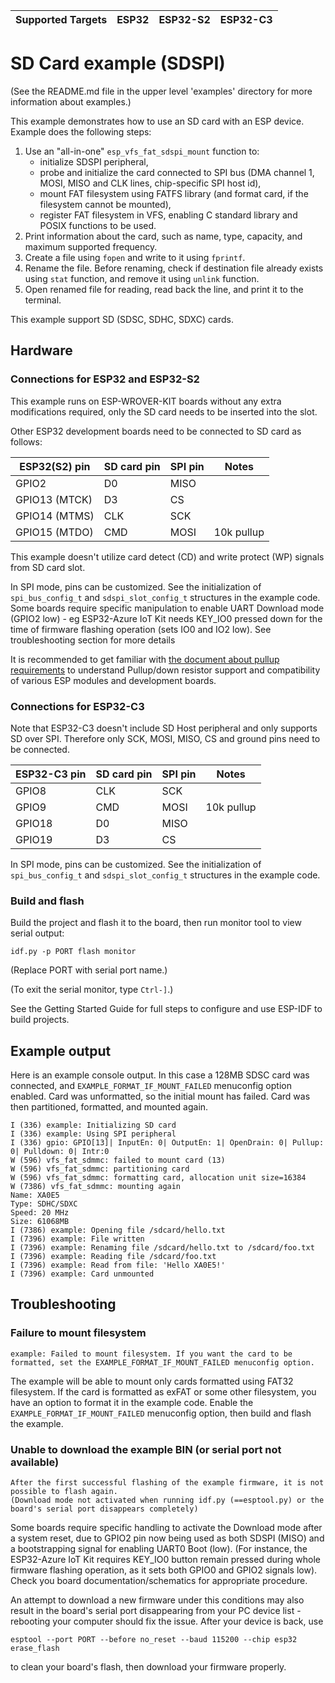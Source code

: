 | Supported Targets | ESP32 | ESP32-S2 | ESP32-C3 |
| ----------------- | ----- | -------- | -------- |

# SD Card example (SDSPI)

(See the README.md file in the upper level 'examples' directory for more information about examples.)

This example demonstrates how to use an SD card with an ESP device. Example does the following steps:

1. Use an "all-in-one" `esp_vfs_fat_sdspi_mount` function to:
    - initialize SDSPI peripheral,
    - probe and initialize the card connected to SPI bus (DMA channel 1, MOSI, MISO and CLK lines, chip-specific SPI host id),
    - mount FAT filesystem using FATFS library (and format card, if the filesystem cannot be mounted),
    - register FAT filesystem in VFS, enabling C standard library and POSIX functions to be used.
2. Print information about the card, such as name, type, capacity, and maximum supported frequency.
3. Create a file using `fopen` and write to it using `fprintf`.
4. Rename the file. Before renaming, check if destination file already exists using `stat` function, and remove it using `unlink` function.
5. Open renamed file for reading, read back the line, and print it to the terminal.

This example support SD (SDSC, SDHC, SDXC) cards.

## Hardware

### Connections for ESP32 and ESP32-S2

This example runs on ESP-WROVER-KIT boards without any extra modifications required, only the SD card needs to be inserted into the slot.

Other ESP32 development boards need to be connected to SD card as follows:

ESP32(S2) pin | SD card pin | SPI pin | Notes
--------------|-------------|---------|------------
GPIO2         | D0          | MISO    |
GPIO13 (MTCK) | D3          | CS      | 
GPIO14 (MTMS) | CLK         | SCK     | 
GPIO15 (MTDO) | CMD         | MOSI    | 10k pullup 

This example doesn't utilize card detect (CD) and write protect (WP) signals from SD card slot.

In SPI mode, pins can be customized. See the initialization of ``spi_bus_config_t`` and ``sdspi_slot_config_t`` structures in the example code.
Some boards require specific manipulation to enable UART Download mode (GPIO2 low) - eg ESP32-Azure IoT Kit needs KEY_IO0 pressed down for the time of firmware flashing operation (sets IO0 and IO2 low). See troubleshooting section for more details

It is recommended to get familiar with [the document about pullup requirements](https://docs.espressif.com/projects/esp-idf/en/latest/api-reference/peripherals/sd_pullup_requirements.html) to understand Pullup/down resistor support and compatibility of various ESP modules and development boards.


### Connections for ESP32-C3

Note that ESP32-C3 doesn't include SD Host peripheral and only supports SD over SPI. Therefore only SCK, MOSI, MISO, CS and ground pins need to be connected.

ESP32-C3 pin  | SD card pin | SPI pin | Notes
--------------|-------------|---------|------------
GPIO8         | CLK         | SCK     | 
GPIO9         | CMD         | MOSI    | 10k pullup
GPIO18        | D0          | MISO    | 
GPIO19        | D3          | CS      | 

In SPI mode, pins can be customized. See the initialization of ``spi_bus_config_t`` and ``sdspi_slot_config_t`` structures in the example code.

### Build and flash

Build the project and flash it to the board, then run monitor tool to view serial output:

```
idf.py -p PORT flash monitor
```

(Replace PORT with serial port name.)

(To exit the serial monitor, type ``Ctrl-]``.)

See the Getting Started Guide for full steps to configure and use ESP-IDF to build projects.


## Example output

Here is an example console output. In this case a 128MB SDSC card was connected, and `EXAMPLE_FORMAT_IF_MOUNT_FAILED` menuconfig option enabled. Card was unformatted, so the initial mount has failed. Card was then partitioned, formatted, and mounted again.

```
I (336) example: Initializing SD card
I (336) example: Using SPI peripheral
I (336) gpio: GPIO[13]| InputEn: 0| OutputEn: 1| OpenDrain: 0| Pullup: 0| Pulldown: 0| Intr:0
W (596) vfs_fat_sdmmc: failed to mount card (13)
W (596) vfs_fat_sdmmc: partitioning card
W (596) vfs_fat_sdmmc: formatting card, allocation unit size=16384
W (7386) vfs_fat_sdmmc: mounting again
Name: XA0E5
Type: SDHC/SDXC
Speed: 20 MHz
Size: 61068MB
I (7386) example: Opening file /sdcard/hello.txt
I (7396) example: File written
I (7396) example: Renaming file /sdcard/hello.txt to /sdcard/foo.txt
I (7396) example: Reading file /sdcard/foo.txt
I (7396) example: Read from file: 'Hello XA0E5!'
I (7396) example: Card unmounted
```

## Troubleshooting

### Failure to mount filesystem

```
example: Failed to mount filesystem. If you want the card to be formatted, set the EXAMPLE_FORMAT_IF_MOUNT_FAILED menuconfig option.
```
The example will be able to mount only cards formatted using FAT32 filesystem. If the card is formatted as exFAT or some other filesystem, you have an option to format it in the example code. Enable the `EXAMPLE_FORMAT_IF_MOUNT_FAILED` menuconfig option, then build and flash the example.


### Unable to download the example BIN (or serial port not available)
```
After the first successful flashing of the example firmware, it is not possible to flash again. 
(Download mode not activated when running idf.py (==esptool.py) or the board's serial port disappears completely)
```

Some boards require specific handling to activate the Download mode after a system reset, due to GPIO2 pin now being used as both SDSPI (MISO) and a bootstrapping signal for enabling UART0 Boot (low).
(For instance, the ESP32-Azure IoT Kit requires KEY_IO0 button remain pressed during whole firmware flashing operation, as it sets both GPIO0 and GPIO2 signals low).
Check you board documentation/schematics for appropriate procedure.

An attempt to download a new firmware under this conditions may also result in the board's serial port disappearing from your PC device list - rebooting your computer should fix the issue. After your device is back, use

`esptool --port PORT --before no_reset --baud 115200 --chip esp32 erase_flash`

to clean your board's flash, then download your firmware properly.


  
